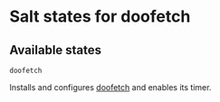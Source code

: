 # Salt states for doofetch

## Available states

`doofetch`

Installs and configures [doofetch](https://github.com/tacerus/doofetch) and enables its timer.
